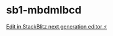 # sb1-mbdmlbcd

[Edit in StackBlitz next generation editor ⚡️](https://stackblitz.com/~/github.com/preneuscliford/sb1-mbdmlbcd)